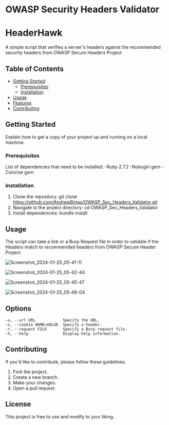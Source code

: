 # OWASP Security Headers Validator
# HeaderHawk

A simple script that verifies a server's headers against the recommended security headers from OWASP Secure Headers Project

## Table of Contents
- [Getting Started](#getting-started)
  - [Prerequisites](#prerequisites)
  - [Installation](#installation)
- [Usage](#usage)
- [Features](#features)
- [Contributing](#contributing)

## Getting Started

Explain how to get a copy of your project up and running on a local machine.

### Prerequisites

List of dependencies that need to be installed:
-Ruby 2.7.2
-Nokogiri gem
-Colorize gem

### Installation

1. Clone the repository: git clone https://github.com/AndrewBirtas/OWASP_Sec_Headers_Validator.git
2. Navigate to the project directory: cd OWASP_Sec_Headers_Validator
3. Install dependencies: bundle install

## Usage

The script can take a link or a Burp Request file in order to validate if the Headers match to recommended headers from OWASP Secure Header Project.

![Screenshot_2024-01-25_05-41-11](https://github.com/AndrewBirtas/OWASP_Sec_Headers_Validator/assets/71767826/48ee5542-9a58-41e1-a77a-980b77f6d558)

![Screenshot_2024-01-25_05-42-44](https://github.com/AndrewBirtas/OWASP_Sec_Headers_Validator/assets/71767826/408a0c4b-7db2-474c-80bd-fa22435f275a)

![Screenshot_2024-01-25_05-45-47](https://github.com/AndrewBirtas/OWASP_Sec_Headers_Validator/assets/71767826/fa31d38f-1095-45e3-ac36-84af1aaa4199)

![Screenshot_2024-01-25_05-46-04](https://github.com/AndrewBirtas/OWASP_Sec_Headers_Validator/assets/71767826/1a312b4e-97bc-4a26-b6d8-c6d269d613dc)


## Options
    -u, --url URL            Specify the URL.
    -c, --cookie NAME=VALUE  Specify a header.
    -r, --request FILE       Specify a Burp request file.
    -h, --help               Display help information.
    
## Contributing

If you'd like to contribute, please follow these guidelines.

1. Fork the project.
2. Create a new branch.
3. Make your changes.
4. Open a pull request.

## License

This project is free to use and modify to your liking.
